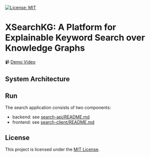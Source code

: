 [![License: MIT](https://img.shields.io/badge/License-MIT-green.svg)](https://github.com/fusion-jena/KeySearchWiki/blob/master/LICENSE)
# XSearchKG: A Platform for Explainable Keyword Search over Knowledge Graphs

:video_camera: [Demo Video]()

## System Architecture

## Run
The search application consists of two components:
* backend: see [search-api/README.md](search-api/README.md)
* frontend: see [search-client/README.md](search-client/README.md)

<!---## Cite , consider updating codemeta with paper link and also zenodo metadata-->

## License
This project is licensed under the [MIT License](https://github.com/fusion-jena/XSearchKG/blob/master/LICENSE).
